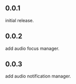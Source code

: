 ## 0.0.1
initial release.

## 0.0.2
add audio focus manager.

## 0.0.3
add audio notification manager.
